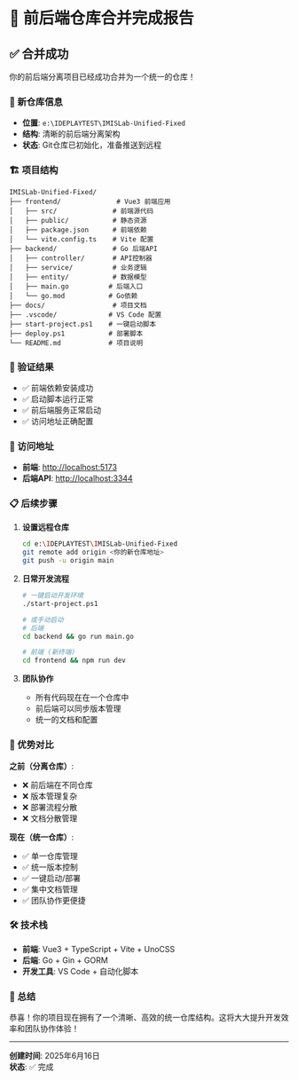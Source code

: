# 🎉 前后端仓库合并完成报告

## ✅ 合并成功

你的前后端分离项目已经成功合并为一个统一的仓库！

### 📁 新仓库信息

- **位置**: `e:\IDEPLAYTEST\IMISLab-Unified-Fixed`
- **结构**: 清晰的前后端分离架构
- **状态**: Git仓库已初始化，准备推送到远程

### 🏗️ 项目结构

```
IMISLab-Unified-Fixed/
├── frontend/              # Vue3 前端应用
│   ├── src/              # 前端源代码
│   ├── public/           # 静态资源
│   ├── package.json      # 前端依赖
│   └── vite.config.ts    # Vite 配置
├── backend/              # Go 后端API
│   ├── controller/       # API控制器
│   ├── service/          # 业务逻辑
│   ├── entity/           # 数据模型
│   ├── main.go          # 后端入口
│   └── go.mod           # Go依赖
├── docs/                 # 项目文档
├── .vscode/             # VS Code 配置
├── start-project.ps1    # 一键启动脚本
├── deploy.ps1           # 部署脚本
└── README.md            # 项目说明
```

### 🚀 验证结果

- ✅ 前端依赖安装成功
- ✅ 启动脚本运行正常
- ✅ 前后端服务正常启动
- ✅ 访问地址正确配置

### 🔗 访问地址

- **前端**: <http://localhost:5173>
- **后端API**: <http://localhost:3344>

### 📋 后续步骤

1. **设置远程仓库**

   ```bash
   cd e:\IDEPLAYTEST\IMISLab-Unified-Fixed
   git remote add origin <你的新仓库地址>
   git push -u origin main
   ```

2. **日常开发流程**

   ```bash
   # 一键启动开发环境
   ./start-project.ps1
   
   # 或手动启动
   # 后端
   cd backend && go run main.go
   
   # 前端 (新终端)
   cd frontend && npm run dev
   ```

3. **团队协作**
   - 所有代码现在在一个仓库中
   - 前后端可以同步版本管理
   - 统一的文档和配置

### 🎯 优势对比

**之前（分离仓库）**:

- ❌ 前后端在不同仓库
- ❌ 版本管理复杂
- ❌ 部署流程分散
- ❌ 文档分散管理

**现在（统一仓库）**:

- ✅ 单一仓库管理
- ✅ 统一版本控制
- ✅ 一键启动/部署
- ✅ 集中文档管理
- ✅ 团队协作更便捷

### 🛠️ 技术栈

- **前端**: Vue3 + TypeScript + Vite + UnoCSS
- **后端**: Go + Gin + GORM
- **开发工具**: VS Code + 自动化脚本

### 🎊 总结

恭喜！你的项目现在拥有了一个清晰、高效的统一仓库结构。这将大大提升开发效率和团队协作体验！

---
**创建时间**: 2025年6月16日  
**状态**: ✅ 完成
